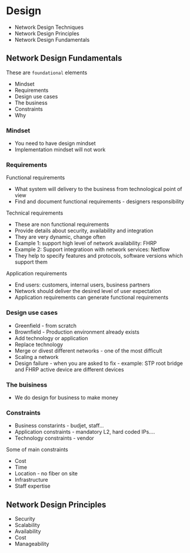 # Design

- Network Design Techniques
- Network Design Principles
- Network Design Fundamentals

## Network Design Fundamentals

These are `foundational` elements

- Mindset
- Requirements
- Design use cases
- The business
- Constraints
- Why

### Mindset

- You need to have design mindset
- Implementation mindset will not work

### Requirements

Functional requirements

- What system will delivery to the business from technological point of view
- Find and document functional requirements - designers responsibility

Technical requirements

- These are non functional requirements
- Provide details about security, availability and integration
- They are very dynamic, change often
- Example 1: support high level of network availability: FHRP
- Example 2: Support integratioon with network services: Netflow
- They help to specify features and protocols, software versions which support them

Application requirements

- End users: customers, internal users, business partners
- Network should deliver the desired level of user expectation
- Application requirements can generate functional requirements

### Design use cases

- Greenfield - from scratch
- Brownfield - Production environment already exists
- Add technology or application 
- Replace technology
- Merge or divest different networks - one of the most difficult
- Scaling a network
- Design failure - when you are asked to fix - example: STP root bridge and FHRP active device are different devices

### The buisiness

- We do design for business to make money

### Constraints

- Business constarints - budjet, staff...
- Application constraints - mandatory L2, hard coded IPs....
- Technology constraints - vendor

Some of main constraints

- Cost
- Time
- Location - no fiber on site
- Infrastructure
- Staff expertise

## Network Design Principles

- Security
- Scalability
- Availability
- Cost
- Manageability


